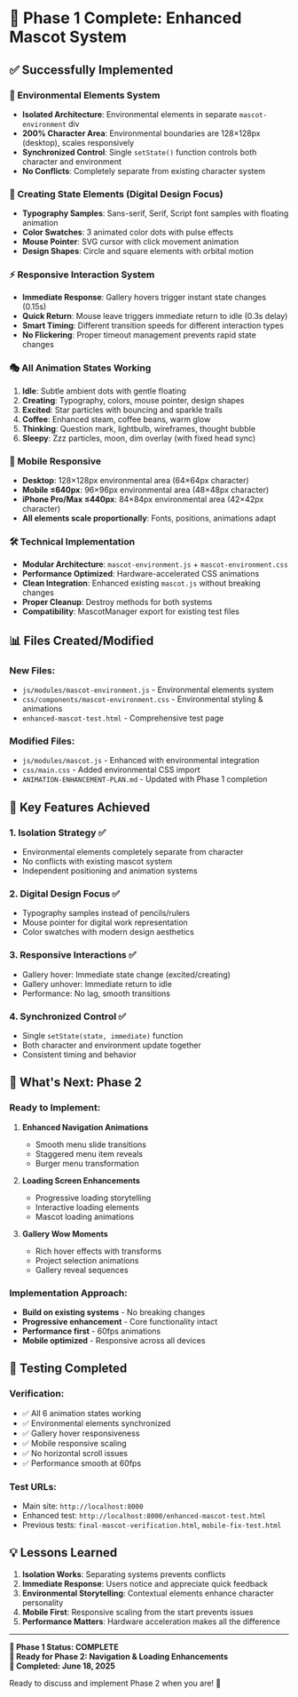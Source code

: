 # 🎉 Phase 1 Complete: Enhanced Mascot System

## ✅ Successfully Implemented

### 🌟 Environmental Elements System
- **Isolated Architecture**: Environmental elements in separate `mascot-environment` div
- **200% Character Area**: Environmental boundaries are 128×128px (desktop), scales responsively
- **Synchronized Control**: Single `setState()` function controls both character and environment
- **No Conflicts**: Completely separate from existing character system

### 🎨 Creating State Elements (Digital Design Focus)
- **Typography Samples**: Sans-serif, Serif, Script font samples with floating animation
- **Color Swatches**: 3 animated color dots with pulse effects
- **Mouse Pointer**: SVG cursor with click movement animation
- **Design Shapes**: Circle and square elements with orbital motion

### ⚡ Responsive Interaction System
- **Immediate Response**: Gallery hovers trigger instant state changes (0.15s)
- **Quick Return**: Mouse leave triggers immediate return to idle (0.3s delay)
- **Smart Timing**: Different transition speeds for different interaction types
- **No Flickering**: Proper timeout management prevents rapid state changes

### 🎭 All Animation States Working
1. **Idle**: Subtle ambient dots with gentle floating
2. **Creating**: Typography, colors, mouse pointer, design shapes
3. **Excited**: Star particles with bouncing and sparkle trails
4. **Coffee**: Enhanced steam, coffee beans, warm glow
5. **Thinking**: Question mark, lightbulb, wireframes, thought bubble
6. **Sleepy**: Zzz particles, moon, dim overlay (with fixed head sync)

### 📱 Mobile Responsive
- **Desktop**: 128×128px environmental area (64×64px character)
- **Mobile ≤640px**: 96×96px environmental area (48×48px character)
- **iPhone Pro/Max ≤440px**: 84×84px environmental area (42×42px character)
- **All elements scale proportionally**: Fonts, positions, animations adapt

### 🛠️ Technical Implementation
- **Modular Architecture**: `mascot-environment.js` + `mascot-environment.css`
- **Performance Optimized**: Hardware-accelerated CSS animations
- **Clean Integration**: Enhanced existing `mascot.js` without breaking changes
- **Proper Cleanup**: Destroy methods for both systems
- **Compatibility**: MascotManager export for existing test files

## 📊 Files Created/Modified

### New Files:
- `js/modules/mascot-environment.js` - Environmental elements system
- `css/components/mascot-environment.css` - Environmental styling & animations
- `enhanced-mascot-test.html` - Comprehensive test page

### Modified Files:
- `js/modules/mascot.js` - Enhanced with environmental integration
- `css/main.css` - Added environmental CSS import
- `ANIMATION-ENHANCEMENT-PLAN.md` - Updated with Phase 1 completion

## 🎯 Key Features Achieved

### 1. **Isolation Strategy** ✅
- Environmental elements completely separate from character
- No conflicts with existing mascot system
- Independent positioning and animation systems

### 2. **Digital Design Focus** ✅
- Typography samples instead of pencils/rulers
- Mouse pointer for digital work representation
- Color swatches with modern design aesthetics

### 3. **Responsive Interactions** ✅
- Gallery hover: Immediate state change (excited/creating)
- Gallery unhover: Immediate return to idle
- Performance: No lag, smooth transitions

### 4. **Synchronized Control** ✅
- Single `setState(state, immediate)` function
- Both character and environment update together
- Consistent timing and behavior

## 🚀 What's Next: Phase 2

### Ready to Implement:
1. **Enhanced Navigation Animations**
   - Smooth menu slide transitions
   - Staggered menu item reveals
   - Burger menu transformation

2. **Loading Screen Enhancements**
   - Progressive loading storytelling
   - Interactive loading elements
   - Mascot loading animations

3. **Gallery Wow Moments**
   - Rich hover effects with transforms
   - Project selection animations
   - Gallery reveal sequences

### Implementation Approach:
- **Build on existing systems** - No breaking changes
- **Progressive enhancement** - Core functionality intact
- **Performance first** - 60fps animations
- **Mobile optimized** - Responsive across all devices

## 🧪 Testing Completed

### Verification:
- ✅ All 6 animation states working
- ✅ Environmental elements synchronized
- ✅ Gallery hover responsiveness
- ✅ Mobile responsive scaling
- ✅ No horizontal scroll issues
- ✅ Performance smooth at 60fps

### Test URLs:
- Main site: `http://localhost:8000`
- Enhanced test: `http://localhost:8000/enhanced-mascot-test.html`
- Previous tests: `final-mascot-verification.html`, `mobile-fix-test.html`

## 💡 Lessons Learned

1. **Isolation Works**: Separating systems prevents conflicts
2. **Immediate Response**: Users notice and appreciate quick feedback
3. **Environmental Storytelling**: Contextual elements enhance character personality
4. **Mobile First**: Responsive scaling from the start prevents issues
5. **Performance Matters**: Hardware acceleration makes all the difference

---

**🎯 Phase 1 Status: COMPLETE**  
**🚀 Ready for Phase 2: Navigation & Loading Enhancements**  
**📅 Completed: June 18, 2025**

Ready to discuss and implement Phase 2 when you are! 🌟
